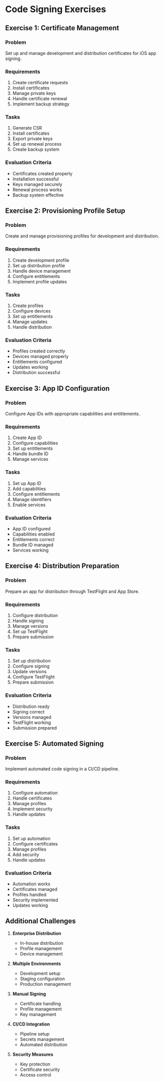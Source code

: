 # Code Signing Exercises

## Exercise 1: Certificate Management

### Problem
Set up and manage development and distribution certificates for iOS app signing.

### Requirements
1. Create certificate requests
2. Install certificates
3. Manage private keys
4. Handle certificate renewal
5. Implement backup strategy

### Tasks
1. Generate CSR
2. Install certificates
3. Export private keys
4. Set up renewal process
5. Create backup system

### Evaluation Criteria
- Certificates created properly
- Installation successful
- Keys managed securely
- Renewal process works
- Backup system effective

## Exercise 2: Provisioning Profile Setup

### Problem
Create and manage provisioning profiles for development and distribution.

### Requirements
1. Create development profile
2. Set up distribution profile
3. Handle device management
4. Configure entitlements
5. Implement profile updates

### Tasks
1. Create profiles
2. Configure devices
3. Set up entitlements
4. Manage updates
5. Handle distribution

### Evaluation Criteria
- Profiles created correctly
- Devices managed properly
- Entitlements configured
- Updates working
- Distribution successful

## Exercise 3: App ID Configuration

### Problem
Configure App IDs with appropriate capabilities and entitlements.

### Requirements
1. Create App ID
2. Configure capabilities
3. Set up entitlements
4. Handle bundle ID
5. Manage services

### Tasks
1. Set up App ID
2. Add capabilities
3. Configure entitlements
4. Manage identifiers
5. Enable services

### Evaluation Criteria
- App ID configured
- Capabilities enabled
- Entitlements correct
- Bundle ID managed
- Services working

## Exercise 4: Distribution Preparation

### Problem
Prepare an app for distribution through TestFlight and App Store.

### Requirements
1. Configure distribution
2. Handle signing
3. Manage versions
4. Set up TestFlight
5. Prepare submission

### Tasks
1. Set up distribution
2. Configure signing
3. Update versions
4. Configure TestFlight
5. Prepare submission

### Evaluation Criteria
- Distribution ready
- Signing correct
- Versions managed
- TestFlight working
- Submission prepared

## Exercise 5: Automated Signing

### Problem
Implement automated code signing in a CI/CD pipeline.

### Requirements
1. Configure automation
2. Handle certificates
3. Manage profiles
4. Implement security
5. Handle updates

### Tasks
1. Set up automation
2. Configure certificates
3. Manage profiles
4. Add security
5. Handle updates

### Evaluation Criteria
- Automation works
- Certificates managed
- Profiles handled
- Security implemented
- Updates working

## Additional Challenges

1. **Enterprise Distribution**
   - In-house distribution
   - Profile management
   - Device management

2. **Multiple Environments**
   - Development setup
   - Staging configuration
   - Production management

3. **Manual Signing**
   - Certificate handling
   - Profile management
   - Key management

4. **CI/CD Integration**
   - Pipeline setup
   - Secrets management
   - Automated distribution

5. **Security Measures**
   - Key protection
   - Certificate security
   - Access control 